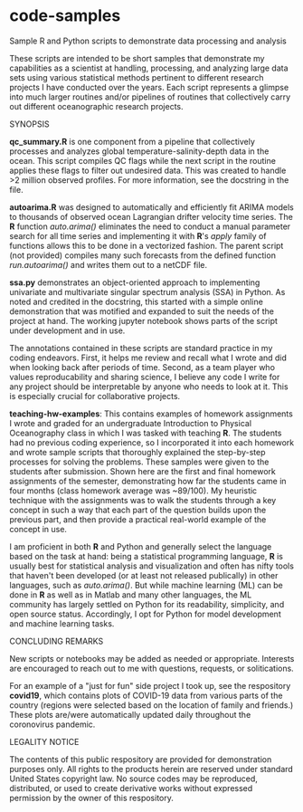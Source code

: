 # code-samples
Sample R and Python scripts to demonstrate data processing and analysis

These scripts are intended to be short samples that demonstrate my capabilities as a scientist at handling, processing, and analyzing large data sets using various statistical methods pertinent to different research projects I have conducted over the years. Each script represents a glimpse into much larger routines and/or pipelines of routines that collectively carry out different oceanographic research projects.

SYNOPSIS

**qc_summary.R** is one component from a pipeline that collectively processes and analyzes global temperature-salinity-depth data in the ocean. This script compiles QC flags while the next script in the routine applies these flags to filter out undesired data. This was created to handle >2 million observed profiles. For more information, see the docstring in the file.

**autoarima.R** was designed to automatically and efficiently fit ARIMA models to thousands of observed ocean Lagrangian drifter velocity time series. The **R** function *auto.arima()* eliminates the need to conduct a manual parameter search for all time series and implementing it with **R**'s *apply* family of functions allows this to be done in a vectorized fashion. The parent script (not provided) compiles many such forecasts from the defined function *run.autoarima()* and writes them out to a netCDF file.

**ssa.py** demonstrates an object-oriented approach to implementing univariate and multivariate singular spectrum analysis (SSA) in Python. As noted and credited in the docstring, this started with a simple online demonstration that was motified and expanded to suit the needs of the project at hand. The working jupyter notebook shows parts of the script under development and in use.

The annotations contained in these scripts are standard practice in my coding endeavors. First, it helps me review and recall what I wrote and did when looking back after periods of time. Second, as a team player who values reproducability and sharing science, I believe any code I write for any project should be interpretable by anyone who needs to look at it. This is especially crucial for collaborative projects.

**teaching-hw-examples**: This contains examples of homework assignments I wrote and graded for an undergraduate Introduction to Physical Oceanography class in which I was tasked with teaching **R**. The students had no previous coding experience, so I incorporated it into each homework and wrote sample scripts that thoroughly explained the step-by-step processes for solving the problems. These samples were given to the students after submission. Shown here are the first and final homework assignments of the semester, demonstrating how far the students came in four months (class homework average was ~89/100). My heuristic technique with the assignments was to walk the students through a key concept in such a way that each part of the question builds upon the previous part, and then provide a practical real-world example of the concept in use. 

I am proficient in both **R** and Python and generally select the language based on the task at hand: being a statistical programming language, **R** is usually best for statistical analysis and visualization and often has nifty tools that haven't been developed (or at least not released publically) in other languages, such as *auto.arima()*. But while machine learning (ML) can be done in **R** as well as in Matlab and many other languages, the ML community has largely settled on Python for its readability, simplicity, and open source status. Accordingly, I opt for Python for model development and machine learning tasks.


CONCLUDING REMARKS

New scripts or notebooks may be added as needed or appropriate. Interests are encouraged to reach out to me with questions, requests, or solitications.

For an example of a "just for fun" side project I took up, see the respository **covid19**, which contains plots of COVID-19 data from various parts of the country (regions were selected based on the location of family and friends.) These plots are/were automatically updated daily throughout the coronovirus pandemic.


LEGALITY NOTICE

The contents of this public respository are provided for demonstration purposes only. All rights to the products herein are reserved under standard United States copyright law. No source codes may be reproduced, distributed, or used to create derivative works without expressed permission by the owner of this respository.
